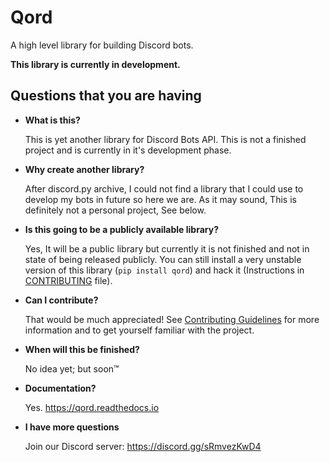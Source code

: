 # Qord
A high level library for building Discord bots.

**This library is currently in development.**

## Questions that you are having

- **What is this?**

  This is yet another library for Discord Bots API. This is not a finished project and is currently in it's development phase.

- **Why create another library?**

  After discord.py archive, I could not find a library that I could use to develop my bots in future so here we are. As it may sound, This
  is definitely not a personal project, See below.

- **Is this going to be a publicly available library?**

  Yes, It will be a public library but currently it is not finished and not in state of being released publicly. You can
  still install a very unstable version of this library (`pip install qord`) and hack it (Instructions in [CONTRIBUTING](https://github.com/nerdguyahmad/qord/blob/master/CONTRIBUTING.MD#usage) file).

- **Can I contribute?**

  That would be much appreciated! See [Contributing Guidelines](https://github.com/nerdguyahmad/qord/blob/master/CONTRIBUTING.MD) for more information and to get yourself
  familiar with the project.

- **When will this be finished?**

  No idea yet; but soon:tm:

- **Documentation?**

  Yes. https://qord.readthedocs.io

- **I have more questions**

  Join our Discord server: https://discord.gg/sRmvezKwD4
